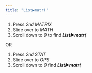 ```yaml
---
title: "List▶matr("
---
```


1. Press *2nd MATRIX*
2. Slide over to *MATH*
3. Scroll down to *9* to find ***List▶matr(***

OR

1. Press *2nd STAT*
2. Slide over to *OPS*
3. Scroll down to *0* find ***List▶matr(***
